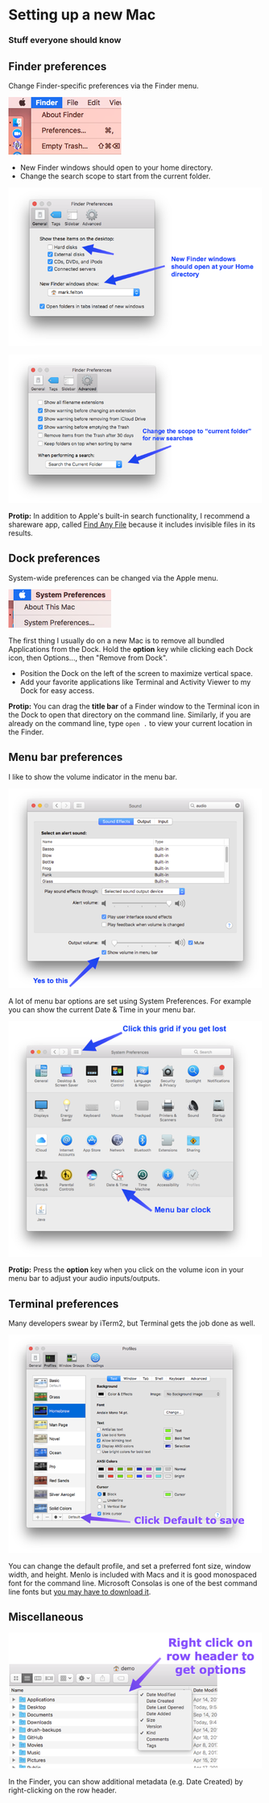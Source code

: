 # Setting up a new Mac

### Stuff everyone should know


## Finder preferences

Change Finder-specific preferences via the Finder menu.

![Finder menu > Preferences...](images/finder_preferences.png)

- New Finder windows should open to your home directory.
- Change the search scope to start from the current folder. 

![](images/new_finder_windows.png)

![](images/search_scope.png)

**Protip:** In addition to Apple's built-in search functionality, I recommend a shareware app, called [Find Any File](http://apps.tempel.org/FindAnyFile) because it includes invisible files in its results.


## Dock preferences

System-wide preferences can be changed via the Apple menu.

![Apple menu > System Preferences...](images/system_preferences_and_about_this_mac.png)

The first thing I usually do on a new Mac is to remove all bundled Applications from the Dock. Hold the **option** key while clicking each Dock icon, then Options..., then "Remove from Dock".

- Position the Dock on the left of the screen to maximize vertical space. 
- Add your favorite applications like Terminal and Activity Viewer to my Dock for easy access. 

**Protip:** You can drag the **title bar** of a Finder window to the Terminal icon in the Dock to open that directory on the command line. Similarly, if you are already on the command line, type `open .` to view your current location in the Finder.
 
## Menu bar preferences

I like to show the volume indicator in the menu bar.

![](images/volume_in_menu_bar.png)

A lot of menu bar options are set using System Preferences. For example you can show the current Date & Time in your menu bar.

![](images/menu_bar_clock.png)

**Protip:** Press the **option** key when you click on the volume icon in your menu bar to adjust your audio inputs/outputs.  

## Terminal preferences

Many developers swear by iTerm2, but Terminal gets the job done as well.

![](images/terminal_default.png)

You can change the default profile, and set a preferred font size, window width, and height. Menlo is included with Macs and it is good monospaced font for the command line. Microsoft Consolas is one of the best command line fonts but [you may have to download it](http://ikato.com/blog/how-to-install-consolas-font-on-mac-os-x.html). 

## Miscellaneous

![](images/row_header.png)

In the Finder, you can show additional metadata (e.g. Date Created) by right-clicking on the row header.


